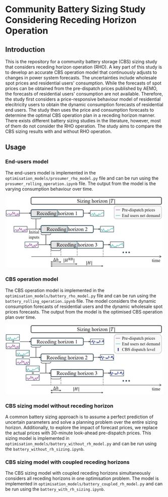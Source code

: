 # Community Battery Sizing Study Considering Receding Horizon Operation

## Introduction
This is the repository for a community battery storage (CBS) sizing study that considers receding horizon operation (RHO). A key part of this study is to develop an accurate CBS operation model that continuously adjusts to changes in power system forecasts. The uncertainties include wholesale spot prices and residential users' consumption. While the forecasts of spot prices can be obtained from the pre-dispatch prices published by AEMO, the forecasts of residential users' consumption are not available. Therefore, the study first considers a price-responsive behaviour model of residential elecitricity users to obtain the dynamic consumption forecasts of residential end users. The study then uses the price and consumption forecasts to determine the optimal CBS operation plan in a receding horizon manner. There exists different battery sizing studies in the literature, however, most of them do not consider the RHO operation. The study aims to compare the CBS sizing results with and without RHO operation.

## Usage

### End-users model
The end-users model is implemented in the `optimisation_models/prosumer_rho_model.py` file and can be run using the `prosumer_rolling_operation.ipynb` file. The output from the model is the varying consumption behaviour over time.
<p align="center">
<img src="data/figures/end_user_rho.jpg" alt="End users RHO flowchart" width="500">
</p>

### CBS operation model
The CBS operation model is implemented in the `optimisation_models/battery_rho_model.py` file and can be run using the `battery_rolling_operation.ipynb` file. The model considers the dynamic consumption forecasts of residential users and the dynamic wholesale spot prices forecasts. The output from the model is the optimised CBS operation plan over time.
<p align="center">
<img src="data/figures/cbs_rho.jpg" alt="Battery RHO flowchart" width="500">
</p>

### CBS sizing model without receding horizon
A common battery sizing approach is to assume a perfect prediction of uncertain parameters and solve a planning problem over the entire sizing horizon. Additionally, to explore the impact of forecast prices, we replace the actual prices with 30-minute look-ahead pre-dispatch prices. This sizing model is implemented in `optimisation_models/battery_without_rh_model.py` and can be run using the `battery_without_rh_sizing.ipynb`. 

### CBS sizing model with coupled receding horizons
The CBS sizing model with coupled receding horizons simultaneously considers all receding horizons in one optimisation problem. The model is implemented in `optimisation_models/battery_coupled_rh_model.py` and can be run using the `battery_with_rh_sizing.ipynb`.